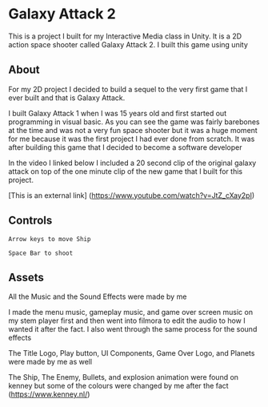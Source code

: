 # Galaxy Attack 2 

This is a project I built for my Interactive Media class in Unity. It is a 2D action space shooter called Galaxy Attack 2. I built this game using unity


## About

For my 2D project I decided to build a sequel to the very first game that I ever built and that is Galaxy Attack. 

I built Galaxy Attack 1 when I was 15 years old and first started out programming in visual basic. As you can see the game was fairly barebones at the time and was not a very fun space shooter but it was a huge moment for me because it was the first project I had ever done from scratch. It was after building this game that I decided to become a software developer 

In the video I linked below I included a 20 second clip of the original galaxy attack on top of the one minute clip of the new game that I built for this project. 

[This is an external link] (https://www.youtube.com/watch?v=JtZ_cXay2pI)

## Controls 
    Arrow keys to move Ship 
    
    Space Bar to shoot 


## Assets 

All the Music and the Sound Effects were made by me 

I made the menu music, gameplay music, and game over screen music on my stem player first and then went into filmora to edit the audio to how I wanted it after the fact. I also went through the same process for the sound effects 

The Title Logo, Play button, UI Components, Game Over Logo, and Planets were made by me as well 

The Ship, The Enemy, Bullets, and explosion animation were found on kenney but some of the colours were changed by me after the fact
(https://www.kenney.nl/)
